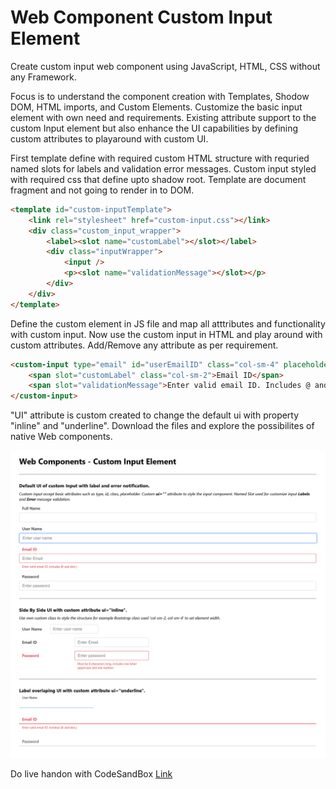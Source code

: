# Web Component Custom Input Element
 Create custom input web component using JavaScript, HTML, CSS without any Framework.
 
Focus is to understand the component creation with Templates, Shodow DOM, HTML imports, and Custom Elements. Customize the basic input element with own need and requirements. Existing attribute support to the custom Input element but also enhance the UI capabilities by defining custom attributes to playaround with custom UI.

First template define with required custom HTML structure with requried named slots for labels and validation error messages. Custom input styled with required css that define upto shadow root. Template are document fragment and not going to render in to DOM.


```HTML
<template id="custom-inputTemplate">
    <link rel="stylesheet" href="custom-input.css"></link>
    <div class="custom_input_wrapper">
        <label><slot name="customLabel"></slot></label>
        <div class="inputWrapper">
            <input />
            <p><slot name="validationMessage"></slot></p>
        </div>
    </div>
</template>
```

Define the custom element in JS file and map all atttributes and functionality with custom input.
Now use the custom input in HTML and play around with custom attributes. Add/Remove any attribute as per requirement.

```HTML
<custom-input type="email" id="userEmailID" class="col-sm-4" placeholder="Enter Email" ui="inline">
    <span slot="customLabel" class="col-sm-2">Email ID</span>
    <span slot="validationMessage">Enter valid email ID. Includes @ and dot(.)</span>
</custom-input>
```

"UI" attribute is custom created to change the default ui with property "inline" and "underline". Download the files and explore the possibilites of native Web components.

![Snap of Web Component](/Custom-Input-UI.png "Snap of Web Component")

Do live handon with CodeSandBox [Link](https://codesandbox.io/embed/jolly-water-5qhte2?fontsize=14&hidenavigation=1&theme=dark&view=preview)
